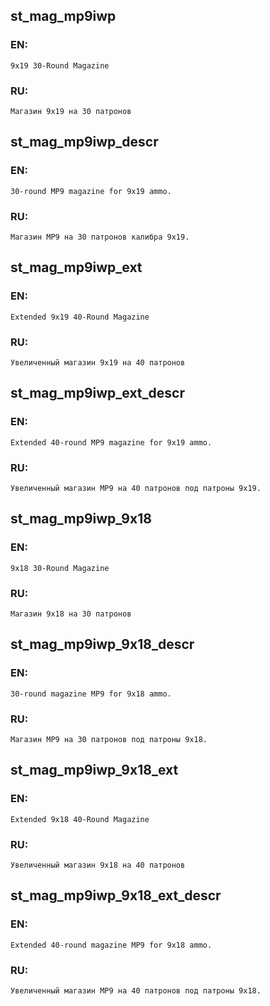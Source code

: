 ## st_mag_mp9iwp

### EN:
```
9x19 30-Round Magazine
```

### RU:
```
Магазин 9x19 на 30 патронов
```
## st_mag_mp9iwp_descr

### EN:
```
30-round MP9 magazine for 9x19 ammo.
```

### RU:
```
Магазин MP9 на 30 патронов калибра 9x19.
```
## st_mag_mp9iwp_ext

### EN:
```
Extended 9x19 40-Round Magazine
```

### RU:
```
Увеличенный магазин 9x19 на 40 патронов
```
## st_mag_mp9iwp_ext_descr

### EN:
```
Extended 40-round MP9 magazine for 9x19 ammo.
```

### RU:
```
Увеличенный магазин MP9 на 40 патронов под патроны 9x19.
```
## st_mag_mp9iwp_9x18

### EN:
```
9x18 30-Round Magazine
```

### RU:
```
Магазин 9x18 на 30 патронов
```
## st_mag_mp9iwp_9x18_descr

### EN:
```
30-round magazine MP9 for 9x18 ammo.
```

### RU:
```
Магазин MP9 на 30 патронов под патроны 9x18.
```
## st_mag_mp9iwp_9x18_ext

### EN:
```
Extended 9x18 40-Round Magazine
```

### RU:
```
Увеличенный магазин 9x18 на 40 патронов
```
## st_mag_mp9iwp_9x18_ext_descr

### EN:
```
Extended 40-round magazine MP9 for 9x18 ammo.
```

### RU:
```
Увеличенный магазин MP9 на 40 патронов под патроны 9x18.
```
